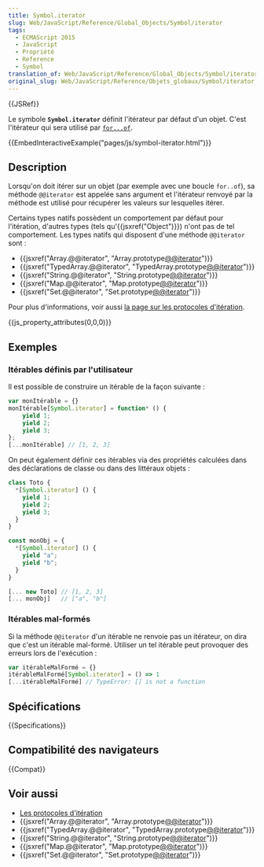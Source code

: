 ```yaml
---
title: Symbol.iterator
slug: Web/JavaScript/Reference/Global_Objects/Symbol/iterator
tags:
  - ECMAScript 2015
  - JavaScript
  - Propriété
  - Reference
  - Symbol
translation_of: Web/JavaScript/Reference/Global_Objects/Symbol/iterator
original_slug: Web/JavaScript/Reference/Objets_globaux/Symbol/iterator
---
```


{{JSRef}}

Le symbole **`Symbol.iterator`** définit l'itérateur par défaut d'un objet. C'est l'itérateur qui sera utilisé par [`for...of`](/fr/docs/Web/JavaScript/Reference/Instructions/for...of).

{{EmbedInteractiveExample("pages/js/symbol-iterator.html")}}

## Description

Lorsqu'on doit itérer sur un objet (par exemple avec une boucle `for..of`), sa méthode `@@iterator` est appelée sans argument et l'itérateur renvoyé par la méthode est utilisé pour récupérer les valeurs sur lesquelles itérer.

Certains types natifs possèdent un comportement par défaut pour l'itération, d'autres types (tels qu'{{jsxref("Object")}}) n'ont pas de tel comportement. Les types natifs qui disposent d'une méthode `@@iterator` sont :

- {{jsxref("Array.@@iterator", "Array.prototype[@@iterator]()")}}
- {{jsxref("TypedArray.@@iterator", "TypedArray.prototype[@@iterator]()")}}
- {{jsxref("String.@@iterator", "String.prototype[@@iterator]()")}}
- {{jsxref("Map.@@iterator", "Map.prototype[@@iterator]()")}}
- {{jsxref("Set.@@iterator", "Set.prototype[@@iterator]()")}}

Pour plus d'informations, voir aussi [la page sur les protocoles d'itération](/fr/docs/Web/JavaScript/Reference/Les_protocoles_iteration).

{{js_property_attributes(0,0,0)}}

## Exemples

### Itérables définis par l'utilisateur

Il est possible de construire un itérable de la façon suivante :

```js
var monItérable = {}
monItérable[Symbol.iterator] = function* () {
    yield 1;
    yield 2;
    yield 3;
};
[...monItérable] // [1, 2, 3]
```

On peut également définir ces itérables via des propriétés calculées dans des déclarations de classe ou dans des littéraux objets :

```js
class Toto {
  *[Symbol.iterator] () {
    yield 1;
    yield 2;
    yield 3;
  }
}

const monObj = {
  *[Symbol.iterator] () {
    yield "a";
    yield "b";
  }
}

[... new Toto] // [1, 2, 3]
[... monObj]   // ["a", "b"]
```

### Itérables mal-formés

Si la méthode `@@iterator` d'un itérable ne renvoie pas un itérateur, on dira que c'est un itérable mal-formé. Utiliser un tel itérable peut provoquer des erreurs lors de l'exécution :

```js
var itérableMalFormé = {}
itérableMalFormé[Symbol.iterator] = () => 1
[...itérableMalFormé] // TypeError: [] is not a function
```

## Spécifications

{{Specifications}}

## Compatibilité des navigateurs

{{Compat}}

## Voir aussi

- [Les protocoles d'itération](/fr/docs/Web/JavaScript/Reference/Les_protocoles_iteration)
- {{jsxref("Array.@@iterator", "Array.prototype[@@iterator]()")}}
- {{jsxref("TypedArray.@@iterator", "TypedArray.prototype[@@iterator]()")}}
- {{jsxref("String.@@iterator", "String.prototype[@@iterator]()")}}
- {{jsxref("Map.@@iterator", "Map.prototype[@@iterator]()")}}
- {{jsxref("Set.@@iterator", "Set.prototype[@@iterator]()")}}
